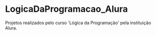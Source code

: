 # LogicaDaProgramacao_Alura
 Projetos realizados pelo curso 'Lógica da Programação' pela instituição Alura.
